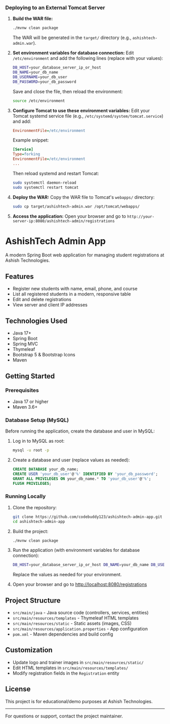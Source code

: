 ### Deploying to an External Tomcat Server

1. **Build the WAR file:**
   ```sh
   ./mvnw clean package
   ```
   The WAR will be generated in the `target/` directory (e.g., `ashishtech-admin.war`).

2. **Set environment variables for database connection:**
   Edit `/etc/environment` and add the following lines (replace with your values):
   ```sh
   DB_HOST=your_database_server_ip_or_host
   DB_NAME=your_db_name
   DB_USERNAME=your_db_user
   DB_PASSWORD=your_db_password
   ```
   Save and close the file, then reload the environment:
   ```sh
   source /etc/environment
   ```

3. **Configure Tomcat to use these environment variables:**
   Edit your Tomcat systemd service file (e.g., `/etc/systemd/system/tomcat.service`) and add:
   ```ini
   EnvironmentFile=/etc/environment
   ```
   Example snippet:
   ```ini
   [Service]
   Type=forking
   EnvironmentFile=/etc/environment
   ...
   ```
   Then reload systemd and restart Tomcat:
   ```sh
   sudo systemctl daemon-reload
   sudo systemctl restart tomcat
   ```

4. **Deploy the WAR:**
   Copy the WAR file to Tomcat's `webapps/` directory:
   ```sh
   sudo cp target/ashishtech-admin.war /opt/tomcat/webapps/
   ```

5. **Access the application:**
   Open your browser and go to `http://your-server-ip:8080/ashishtech-admin/registrations`
# AshishTech Admin App

A modern Spring Boot web application for managing student registrations at Ashish Technologies.

## Features
- Register new students with name, email, phone, and course
- List all registered students in a modern, responsive table
- Edit and delete registrations
- View server and client IP addresses

## Technologies Used
- Java 17+
- Spring Boot
- Spring MVC
- Thymeleaf
- Bootstrap 5 & Bootstrap Icons
- Maven

## Getting Started

### Prerequisites
- Java 17 or higher
- Maven 3.6+

### Database Setup (MySQL)

Before running the application, create the database and user in MySQL:

1. Log in to MySQL as root:
   ```sh
   mysql -u root -p
   ```
2. Create a database and user (replace values as needed):
   ```sql
   CREATE DATABASE your_db_name;
   CREATE USER 'your_db_user'@'%' IDENTIFIED BY 'your_db_password';
   GRANT ALL PRIVILEGES ON your_db_name.* TO 'your_db_user'@'%';
   FLUSH PRIVILEGES;
   ```

### Running Locally
1. Clone the repository:
   ```sh
   git clone https://github.com/codebuddy123/ashishtech-admin-app.git
   cd ashishtech-admin-app
   ```
2. Build the project:
   ```sh
   ./mvnw clean package
   ```


3. Run the application (with environment variables for database connection):
   ```sh
   DB_HOST=your_database_server_ip_or_host DB_NAME=your_db_name DB_USERNAME=your_db_user DB_PASSWORD=your_db_password ./mvnw spring-boot:run
   ```
   Replace the values as needed for your environment.

4. Open your browser and go to [http://localhost:8080/registrations](http://localhost:8080/registrations)

## Project Structure
- `src/main/java` - Java source code (controllers, services, entities)
- `src/main/resources/templates` - Thymeleaf HTML templates
- `src/main/resources/static` - Static assets (images, CSS)
- `src/main/resources/application.properties` - App configuration
- `pom.xml` - Maven dependencies and build config

## Customization
- Update logo and trainer images in `src/main/resources/static/`
- Edit HTML templates in `src/main/resources/templates/`
- Modify registration fields in the `Registration` entity

## License
This project is for educational/demo purposes at Ashish Technologies.

---

For questions or support, contact the project maintainer.
